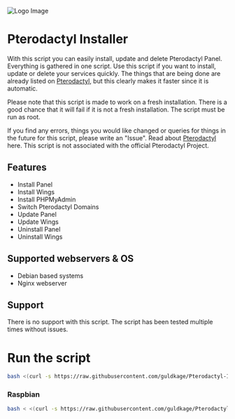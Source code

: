 ![Logo Image](https://github.com/guldkage/Pterodactyl-Installer/blob/main/configs/installer.png?raw=true)


# Pterodactyl Installer

With this script you can easily install, update and delete Pterodactyl Panel. Everything is gathered in one script.
Use this script if you want to install, update or delete your services quickly. The things that are being done are already listed on [Pterodactyl](https://pterodactyl.io/), but this clearly makes it faster since it is automatic.

Please note that this script is made to work on a fresh installation. There is a good chance that it will fail if it is not a fresh installation.
The script must be run as root.

If you find any errors, things you would like changed or queries for things in the future for this script, please write an "Issue".
Read about [Pterodactyl](https://pterodactyl.io/) here. This script is not associated with the official Pterodactyl Project.

## Features
- Install Panel
- Install Wings
- Install PHPMyAdmin
- Switch Pterodactyl Domains
- Update Panel
- Update Wings
- Uninstall Panel
- Uninstall Wings

## Supported webservers & OS
- Debian based systems
- Nginx webserver

## Support
There is no support with this script. The script has been tested multiple times without issues.

# Run the script
```bash
bash <(curl -s https://raw.githubusercontent.com/guldkage/Pterodactyl-Installer/main/installer.sh)
```

### Raspbian
```bash
bash < <(curl -s https://raw.githubusercontent.com/guldkage/Pterodactyl-Installer/main/installer.sh)
```
